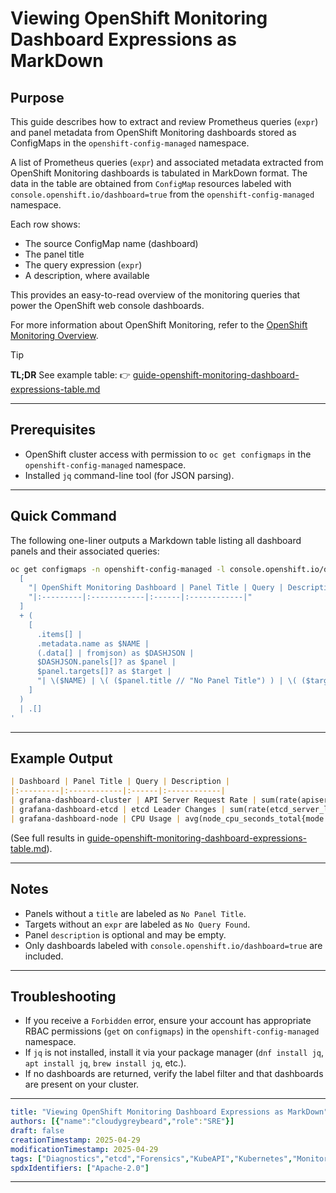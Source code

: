 # Viewing OpenShift Monitoring Dashboard Expressions as MarkDown

## Purpose

This guide describes how to extract and review Prometheus queries (`expr`) and panel metadata from OpenShift Monitoring dashboards stored as ConfigMaps in the `openshift-config-managed` namespace.

A list of Prometheus queries (`expr`) and associated metadata extracted from OpenShift Monitoring dashboards is tabulated in MarkDown format. 
The data in the table are obtained from `ConfigMap` resources labeled with `console.openshift.io/dashboard=true` from the `openshift-config-managed` namespace.

Each row shows:
- The source ConfigMap name (dashboard)
- The panel title
- The query expression (`expr`)
- A description, where available

This provides an easy-to-read overview of the monitoring queries that power the OpenShift web console dashboards.

For more information about OpenShift Monitoring, refer to the [OpenShift Monitoring Overview](https://docs.openshift.com/container-platform/4.10/monitoring/monitoring-overview.html).


> [!Tip]
> **TL;DR**  See example table:
> 👉 [guide-openshift-monitoring-dashboard-expressions-table.md](guide-openshift-monitoring-dashboard-expressions-table.md)

---

## Prerequisites

- OpenShift cluster access with permission to `oc get configmaps` in the `openshift-config-managed` namespace.
- Installed `jq` command-line tool (for JSON parsing).

---

## Quick Command

The following one-liner outputs a Markdown table listing all dashboard panels and their associated queries:

```bash
oc get configmaps -n openshift-config-managed -l console.openshift.io/dashboard=true -o json | jq -Cr '
  [
    "| OpenShift Monitoring Dashboard | Panel Title | Query | Description |",
    "|:---------|:------------|:------|:------------|"
  ]
  + (
    [
      .items[] |
      .metadata.name as $NAME |
      (.data[] | fromjson) as $DASHJSON |
      $DASHJSON.panels[]? as $panel |
      $panel.targets[]? as $target |
      "| \($NAME) | \( ($panel.title // "No Panel Title") ) | \( ($target.expr // "No Query Found") ) | \( ($panel.description // "" ) ) |"
    ]
  )
  | .[]
'
```

---

## Example Output

```markdown
| Dashboard | Panel Title | Query | Description |
|:---------|:------------|:------|:------------|
| grafana-dashboard-cluster | API Server Request Rate | sum(rate(apiserver_request_total[5m])) | Request rate across all API servers |
| grafana-dashboard-etcd | etcd Leader Changes | sum(rate(etcd_server_leader_changes_seen_total[5m])) | Number of times leadership changed in etcd |
| grafana-dashboard-node | CPU Usage | avg(node_cpu_seconds_total{mode!="idle"}) by (instance) | CPU usage excluding idle time |
```

(See full results in [guide-openshift-monitoring-dashboard-expressions-table.md](guide-openshift-monitoring-dashboard-expressions-table.md)).

---

## Notes

- Panels without a `title` are labeled as `No Panel Title`.
- Targets without an `expr` are labeled as `No Query Found`.
- Panel `description` is optional and may be empty.
- Only dashboards labeled with `console.openshift.io/dashboard=true` are included.

---

## Troubleshooting

- If you receive a `Forbidden` error, ensure your account has appropriate RBAC permissions (`get` on `configmaps`) in the `openshift-config-managed` namespace.
- If `jq` is not installed, install it via your package manager (`dnf install jq`, `apt install jq`, `brew install jq`, etc.).
- If no dashboards are returned, verify the label filter and that dashboards are present on your cluster.

---
```yaml
title: "Viewing OpenShift Monitoring Dashboard Expressions as MarkDown"
authors: [{"name":"cloudygreybeard","role":"SRE"}]
draft: false
creationTimestamp: 2025-04-29
modificationTimestamp: 2025-04-29
tags: ["Diagnostics","etcd","Forensics","KubeAPI","Kubernetes","Monitoring","Observability","OpenShift","Perf","Tools","Troubleshooting"]
spdxIdentifiers: ["Apache-2.0"]
```
---
